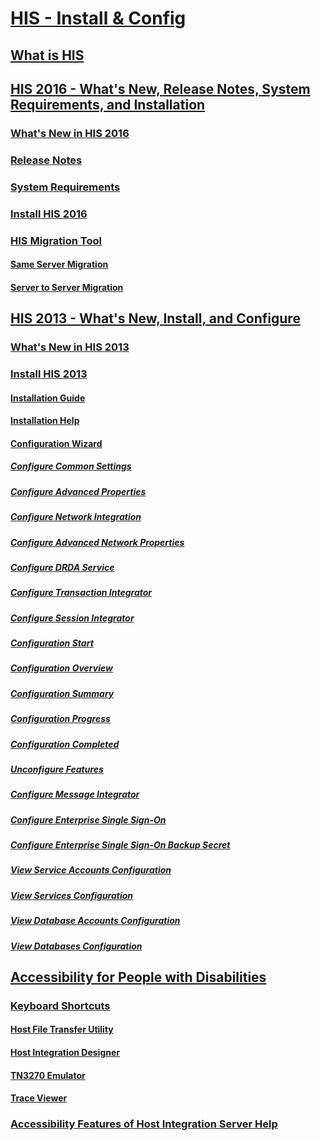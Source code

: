 # [HIS - Install & Config](host-integration-server-installation-and-configuration.md)
## [What is HIS](what-is-his.md)
## [HIS 2016 - What's New, Release Notes, System Requirements, and Installation](his-2016-what-s-new-release-notes-system-requirements-and-installation.md)
### [What's New in HIS 2016](what-s-new-in-his-2016.md)
### [Release Notes](release-notes.md)
### [System Requirements](system-requirements.md)
### [Install HIS 2016](installing-his-2016.md)
### [HIS Migration Tool](his-migration-tool.md)
#### [Same Server Migration](same-server-migration.md)
#### [Server to Server Migration](server-to-server-migration.md)
## [HIS 2013 - What's New, Install, and Configure](his-2013-what-s-new-install-and-configure.md)
### [What's New in HIS 2013](what-s-new-in-his-2013.md)
### [Install HIS 2013](installing-his-2013.md)
#### [Installation Guide](installation-guide1.md)
#### [Installation Help](installation-help2.md)
#### [Configuration Wizard](configuration-wizard-help2.md)
##### [Configure Common Settings](configuration-of-common-settings2.md)
##### [Configure Advanced Properties](configuration-of-advanced-properties2.md)
##### [Configure Network Integration](configuration-of-network-integration2.md)
##### [Configure Advanced Network Properties](configuration-of-advanced-network-properties1.md)
##### [Configure DRDA Service](configuration-of-drda-service.md)
##### [Configure Transaction Integrator](configuration-of-transaction-integrator1.md)
##### [Configure Session Integrator](configuration-of-session-integrator2.md)
##### [Configuration Start](configuration-start2.md)
##### [Configuration Overview](configuration-overview2.md)
##### [Configuration Summary](configuration-summary1.md)
##### [Configuration Progress](configuration-progress1.md)
##### [Configuration Completed](configuration-completed2.md)
##### [Unconfigure Features](unconfiguration-of-features2.md)
##### [Configure Message Integrator](configuration-of-message-integrator2.md)
##### [Configure Enterprise Single Sign-On](configuration-of-enterprise-single-sign-on2.md)
##### [Configure Enterprise Single Sign-On Backup Secret](configuration-of-enterprise-single-sign-on-backup-secret1.md)
##### [View Service Accounts Configuration](view-configuration-of-service-accounts1.md)
##### [View Services Configuration](view-configuration-of-services2.md)
##### [View Database Accounts Configuration](view-configuration-of-database-accounts1.md)
##### [View Databases Configuration](view-configuration-of-databases2.md)
## [Accessibility for People with Disabilities](accessibility-for-people-with-disabilities1.md)
### [Keyboard Shortcuts](keyboard-shortcuts-for-accessibility-of-host-integration-server.md)
#### [Host File Transfer Utility](host-file-transfer-utility.md)
#### [Host Integration Designer](host-integration-designer.md)
#### [TN3270 Emulator](tn3270-emulator2.md)
#### [Trace Viewer](trace-viewer2.md)
### [Accessibility Features of Host Integration Server Help](accessibility-features-of-host-integration-server-help.md)
